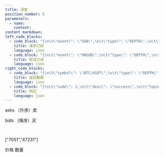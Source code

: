 ```yaml
---
title: 深度
position_number: 5
parameters:
  - name:
    content:
content_markdown:
left_code_blocks:
  - code_block: "{\n\t\"event\": \"SUB\",\n\t\"type\": \"DEPTH\",\n\t\"symbol\": \"BTC/USDT\"\n}"
    title: 请求订阅
    language: json
  - code_block: "{\n\t\"event\": \"UNSUB\",\n\t\"type\": \"DEPTH\",\n\t\"symbol\": \"BTC/USDT\"\n}"
    title: 取消订阅
    language: json
right_code_blocks:
  - code_block: "{\n\t\"symbol\": \"BTC/USDT\",\n\t\"type\": \"DEPTH\",\n\t\"data\": {\n\t\t\"asks\": [//asks （升序）卖 下标0价格，1数量\n\t\t\t[\"40592\", \"1.33301\"],\n\t\t\t[\"40593\", \"1.02589\"],\n\t\t\t[\"40594\", \"0.17704\"],\n\t\t\t[\"40595\", \"0.1593\"],\n\t\t\t[\"40596\", \"1.15614\"]\n\t\t],\n\t\t\"bids\": [//bids （降序）买\n\t\t\t[\"40497\", \"0.62148\"],\n\t\t\t[\"40498\", \"0.47407\"],\n\t\t\t[\"40499\", \"1.05067\"],\n\t\t\t[\"40500\", \"0.26455\"],\n\t\t\t[\"40501\", \"0.78471\"],\n\t\t\t[\"40502\", \"0.44409\"],\n\t\t]\n\t},\n\t\"ts\": 1650352632920\n}"
    title: 返回数据
    language: json
  - code_block: "{\n\t\"code\": 1,\n\t\"desc\": \"success\",\n\t\"topic\": {\n\t\t\"event\": \"SUB\",\n\t\t\"type\": \"DEPTH\",\n\t\t\"symbol\": \"BTC/USDT\"\n\t}\n}"
    title: 响应
    language: json
---
```


asks （升序）卖

bids （降序）买

&nbsp;

\["7051","47231"\]

价格 数量
